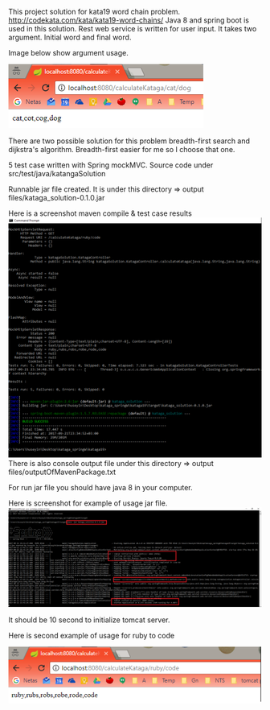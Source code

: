 This project solution for kata19 word chain problem.
http://codekata.com/kata/kata19-word-chains/
Java 8 and spring boot is used in this solution. Rest web service is written for user input. 
It takes two argument. Initial word and final word.

Image below show argument usage.

![Alt text](https://raw.githubusercontent.com/huseyinjkilic/katagaSolution/master/screenshots/catToDog.png "Cat to dog rest example")

There are two possible solution for this problem breadth-first search and dijkstra's algorithm.
Breadth-first easier for me so I choose that one.

5 test case written with Spring mockMVC.
Source code under src/test/java/katangaSolution

Runnable jar file created. It is under this directory => output files/kataga_solution-0.1.0.jar

Here is a screenshot maven compile & test case results
![Alt text](https://raw.githubusercontent.com/huseyinjkilic/katagaSolution/master/screenshots/kataga%20maven%20build%20screen.png "Maven compile resutl")
There is also console output file under this directory => output files/outputOfMavenPackage.txt

For run jar file you should have java 8 in your computer.

Here is screenshot for example of usage jar file.
![Alt text](https://raw.githubusercontent.com/huseyinjkilic/katagaSolution/master/screenshots/Runing%20jar%20file.png "Runnable jar usage")

It should be 10 second to initialize tomcat server.

Here is second example of usage for ruby to code 

![Alt text](https://raw.githubusercontent.com/huseyinjkilic/katagaSolution/master/screenshots/rubyToCode.png "Ruby to code rest example")
